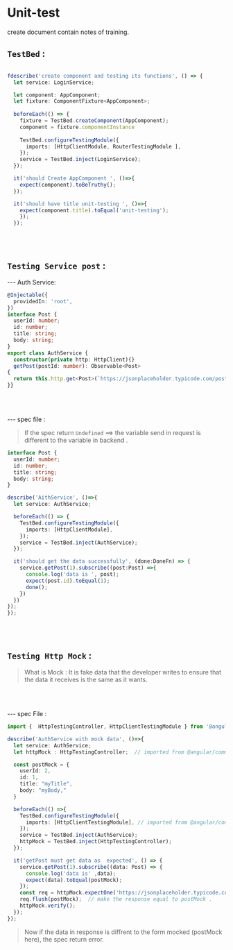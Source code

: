 # Unit-test
create document contain notes of training.


## `TestBed` :


```typescript

fdescribe('create component and testing its functions', () => {
  let service: LoginService;

  let component: AppComponent;
  let fixture: ComponentFixture<AppComponent>;
  
  beforeEach(() => {
    fixture = TestBed.createComponent(AppComponent);
    component = fixture.componentInstance
    
    TestBed.configureTestingModule({
      imports: [HttpClientModule, RouterTestingModule ],
    });
    service = TestBed.inject(LoginService);
  });

  it('should Create AppComponent ', ()=>{
    expect(component).toBeTruthy();
  });

  it('should have title unit-testing ', ()=>{
    expect(component.title).toEqual('unit-testing');
    });
  });
  ```

</br>
</br>

## `Testing Service post` :

--- Auth Service:

```typescript
@Injectable({
  providedIn: 'root',
})
interface Post {
  userId: number;
  id: number;
  title: string;
  body: string;
}
export class AuthService {
  constructor(private http: HttpClient){}
  getPost(postId: number): Observable<Post>
{
  return this.http.get<Post>(`https://jsonplaceholder.typicode.com/posts/${postId}`)
}}
```


</br>
</br>


--- spec file :

> If the spec return `Undefined` ==> the variable send in request is different to the variable in backend . 

```typescript
interface Post {
  userId: number;
  id: number;
  title: string;
  body: string;
}

describe('AithService', ()=>{
  let service: AuthService;

  beforeEach(() => {
    TestBed.configureTestingModule({
      imports: [HttpClientModule],
    });
    service = TestBed.inject(AuthService);
  });

  it('should get the data successfully', (done:DoneFn) => {
    service.getPost(1).subscribe((post:Post) =>{
      console.log('data is ', post);
      expect(post.id).toEqual(1);
      done();
    })
  })
});
});

```

</br>
</br>

## `Testing Http Mock` :

> What is Mock : It is fake data that the developer writes to ensure that the data it receives is the same as it wants.

</br>
</br>

--- spec File :

```typescript 
import {  HttpTestingController, HttpClientTestingModule } from '@angular/common/http/testing';

describe('AuthService with mock data', ()=>{
  let service: AuthService;
  let httpMock : HttpTestingController;  // imported from @angular/common/http/testing

  const postMock = {
    userId: 2,
    id: 1,
    title: "myTitle",
    body: "myBody,"
  }

  beforeEach(() =>{
    TestBed.configureTestingModule({
      imports: [HttpClientTestingModule], // imported from @angular/common/http/testing
    });
    service = TestBed.inject(AuthService);
    httpMock = TestBed.inject(HttpTestingController);
  });

  it('getPost must get data as  expected', () => {
    service.getPost(1).subscribe((data: Post) => {
      console.log('data is' ,data);
      expect(data).toEqual(postMock);
    });
    const req = httpMock.expectOne('https://jsonplaceholder.typicode.com/posts/1');
    req.flush(postMock);  // make the response equal to postMock .
    httpMock.verify();   
  });
});

```

> Now if the data in response is diffrent to the form mocked (postMock here), the spec return error.













